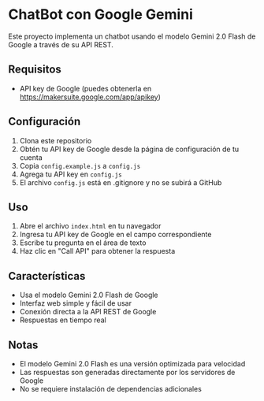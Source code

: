 # ChatBot con Google Gemini

Este proyecto implementa un chatbot usando el modelo Gemini 2.0 Flash de Google a través de su API REST.

## Requisitos

- API key de Google (puedes obtenerla en https://makersuite.google.com/app/apikey)

## Configuración

1. Clona este repositorio
2. Obtén tu API key de Google desde la página de configuración de tu cuenta
3. Copia `config.example.js` a `config.js`
4. Agrega tu API key en `config.js`
5. El archivo `config.js` está en .gitignore y no se subirá a GitHub

## Uso

1. Abre el archivo `index.html` en tu navegador
2. Ingresa tu API key de Google en el campo correspondiente
3. Escribe tu pregunta en el área de texto
4. Haz clic en "Call API" para obtener la respuesta

## Características

- Usa el modelo Gemini 2.0 Flash de Google
- Interfaz web simple y fácil de usar
- Conexión directa a la API REST de Google
- Respuestas en tiempo real

## Notas

- El modelo Gemini 2.0 Flash es una versión optimizada para velocidad
- Las respuestas son generadas directamente por los servidores de Google
- No se requiere instalación de dependencias adicionales
